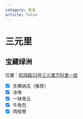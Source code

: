 ```yaml
---
category: 美食
article: false
---
```


# 三元里

## 宝藏绿洲

<i class="fa-solid fa-location-dot"></i> 位置：<a href="https://ditu.amap.com/place/B0KRVRCN04" target="_blank">机场路33号三元里万科里一层</a>

- [x] 生椰纳冻（推荐）
- [x] 冰啡
- [x] 一抹青云
- [x] 牛角包
- [x] 肉桂卷